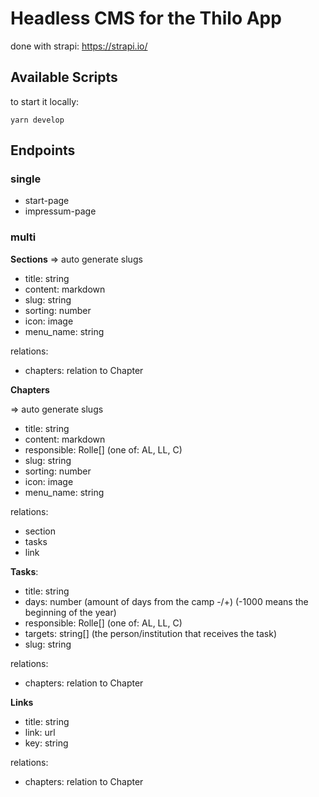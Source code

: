 # Headless CMS for the Thilo App

done with strapi: https://strapi.io/

## Available Scripts

to start it locally:

`yarn develop`

## Endpoints

### single

- start-page
- impressum-page

### multi

**Sections**
=> auto generate slugs

- title: string
- content: markdown
- slug: string
- sorting: number
- icon: image
- menu_name: string

relations:

- chapters: relation to Chapter

**Chapters**

=> auto generate slugs

- title: string
- content: markdown
- responsible: Rolle[] (one of: AL, LL, C)
- slug: string
- sorting: number
- icon: image
- menu_name: string

relations:

- section
- tasks
- link

**Tasks**:

- title: string
- days: number (amount of days from the camp -/+) (-1000 means the beginning of the year)
- responsible: Rolle[] (one of: AL, LL, C)
- targets: string[] (the person/institution that receives the task)
- slug: string

relations:

- chapters: relation to Chapter

**Links**

- title: string
- link: url
- key: string

relations:

- chapters: relation to Chapter
